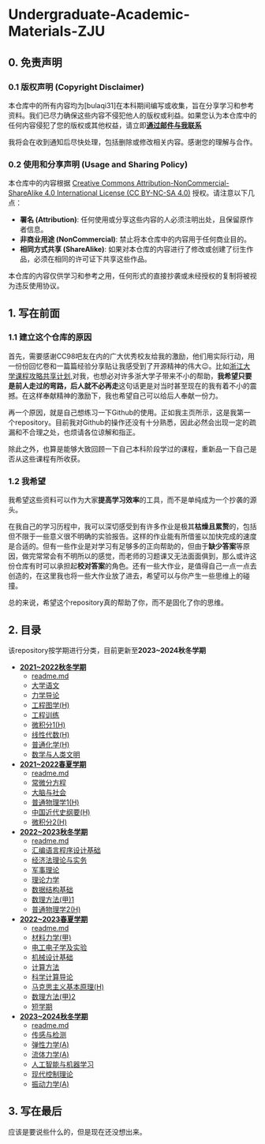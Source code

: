 # Undergraduate-Academic-Materials-ZJU

## 0. 免责声明

### 0.1 版权声明 (Copyright Disclaimer)

本仓库中的所有内容均为[bulaqi31]在本科期间编写或收集，旨在分享学习和参考资料。我们已尽力确保这些内容不侵犯他人的版权或利益。如果您认为本仓库中的任何内容侵犯了您的版权或其他权益，请立即[**通过邮件与我联系**](mailto:3210105423@zju.edu.cn)

我将会在收到通知后尽快处理，包括删除或修改相关内容。感谢您的理解与合作。

### 0.2 使用和分享声明 (Usage and Sharing Policy)

本仓库中的内容根据 [Creative Commons Attribution-NonCommercial-ShareAlike 4.0 International License (CC BY-NC-SA 4.0)](https://creativecommons.org/licenses/by-nc-sa/4.0/) 授权。请注意以下几点：

- **署名 (Attribution)**: 任何使用或分享这些内容的人必须注明出处，且保留原作者信息。
- **非商业用途 (NonCommercial)**: 禁止将本仓库中的内容用于任何商业目的。
- **相同方式共享 (ShareAlike)**: 如果对本仓库的内容进行了修改或创建了衍生作品，必须在相同的许可证下共享这些作品。

本仓库的内容仅供学习和参考之用，任何形式的直接抄袭或未经授权的复制将被视为违反使用协议。

## 1. 写在前面

### 1.1 建立这个仓库的原因

首先，需要感谢CC98吧友在内的广大优秀校友给我的激励，他们用实际行动，用一份份回忆卷和一篇篇经验分享贴让我感受到了开源精神的伟大😉。比如[浙江大学课程攻略共享计划](https://github.com/QSCTech/zju-icicles),对我，也想必对许多浙大学子带来不小的帮助，**我希望只要是前人走过的弯路，后人就不必再走**这句话更是对当时甚至现在的我有着不小的震撼。在这样奉献精神的激励下，我也希望自己可以给后人奉献一份力。

再一个原因，就是自己想练习一下Github的使用。正如我主页所示，这是我第一个repository。目前我对Github的操作还没有十分熟悉，因此必然会出现一定的疏漏和不合理之处，也烦请各位谅解和指正。

除此之外，也算是能够大致回顾一下自己本科阶段学过的课程，重新品一下自己是否从这些课程有所收获。

### 1.2 我希望

我希望这些资料可以作为大家**提高学习效率**的工具，而不是单纯成为一个抄袭的源头。

在我自己的学习历程中，我可以深切感受到有许多作业是极其**枯燥且累赘**的，包括但不限于一些意义很不明确的实验报告。这样的作业能有所借鉴以加快完成的速度是合适的。但有一些作业是对学习有足够多的正向帮助的，但由于**缺少答案**等原因，做完常常会有不明所以的感觉，而老师的习题课又无法面面俱到，那么或许这份仓库有时可以承担起**校对答案**的角色。还有一些大作业，是值得自己一点一点去创造的，在这里我也将一些大作业放了进去，希望可以与你产生一些思维上的碰撞。

总的来说，希望这个repository真的帮助了你，而不是固化了你的思维。

## 2. 目录

该repository按学期进行分类，目前更新至**2023~2024秋冬学期**

- **[2021~2022秋冬学期](/2021~2022秋冬)**
  - [readme.md](/2021~2022秋冬/readme.md)
  - [大学语文](/2021~2022秋冬/大学语文)
  - [力学导论](/2021~2022秋冬/力学导论)
  - [工程图学(H)](/2021~2022秋冬/工程图学(H))
  - [工程训练](/2021~2022秋冬/工程训练)
  - [微积分1(H)](/2021~2022秋冬/微积分1(H))
  - [线性代数(H)](/2021~2022秋冬/线性代数(H))
  - [普通化学(H)](/2021~2022秋冬/普通化学(H))
  - [数学与人类文明](/2021~2022秋冬/数学与人类文明)
- **[2021~2022春夏学期](/2021~2022春夏)**
  - [readme.md](/2021~2022春夏/readme.md)
  - [常微分方程](/2021~2022春夏/常微分方程)
  - [大脑与社会](/2021~2022春夏/大脑与社会)
  - [普通物理学1(H)](/2021~2022春夏/普通物理学(H))
  - [中国近代史纲要(H)](/2021~2022春夏/中国近代史纲要(H))
  - [微积分2(H)](/2021~2022春夏/微积分2(H))
- **[2022~2023秋冬学期](/2022~2023秋冬)**
  - [readme.md](/2022~2023秋冬/readme.md)
  - [汇编语言程序设计基础](/2022~2023秋冬/汇编语言程序设计基础)
  - [经济法理论与实务](/2022~2023秋冬/经济法理论与实务)
  - [军事理论](/2022~2023秋冬/军事理论)
  - [理论力学](/2022~2023秋冬/理论力学)
  - [数据结构基础](/2022~2023秋冬/数据结构基础)
  - [数理方法(甲)1](/2022~2023秋冬/数理方法(甲)1)
  - [普通物理学2(H)](/2022~2023秋冬/普通物理学2(H))
- **[2022~2023春夏学期](/2022~2023春夏)**
  - [readme.md](/2022~2023春夏/readme.md)
  - [材料力学(甲)](/2022~2023春夏/材料力学(甲))
  - [电工电子学及实验](/2022~2023春夏/电工电子学及实验)
  - [机械设计基础](/2022~2023春夏/机械设计基础)
  - [计算方法](/2022~2023春夏/计算方法)
  - [科学计算导论](/2022~2023春夏/科学计算导论)
  - [马克思主义基本原理(H)](/2022~2023春夏/马克思主义基本原理(H))
  - [数理方法(甲)2](/2022~2023春夏/数理方法(甲)2)
  - [短学期](/2022~2023春夏/短学期)
- **[2023~2024秋冬学期](/2023~2024秋冬)**
  - [readme.md](/2023~2024秋冬/readme.md)
  - [传感与检测](/2023~2024秋冬/传感与检测)
  - [弹性力学(A)](/2023~2024秋冬/弹性力学(A))
  - [流体力学(A)](/2023~2024秋冬/流体力学(A))
  - [人工智能与机器学习](/2023~2024秋冬/人工智能与机器学习)
  - [现代控制理论](/2023~2024秋冬/现代控制理论)
  - [振动力学(A)](/2023~2024秋冬/振动力学(A))
  
## 3. 写在最后

应该是要说些什么的，但是现在还没想出来。
